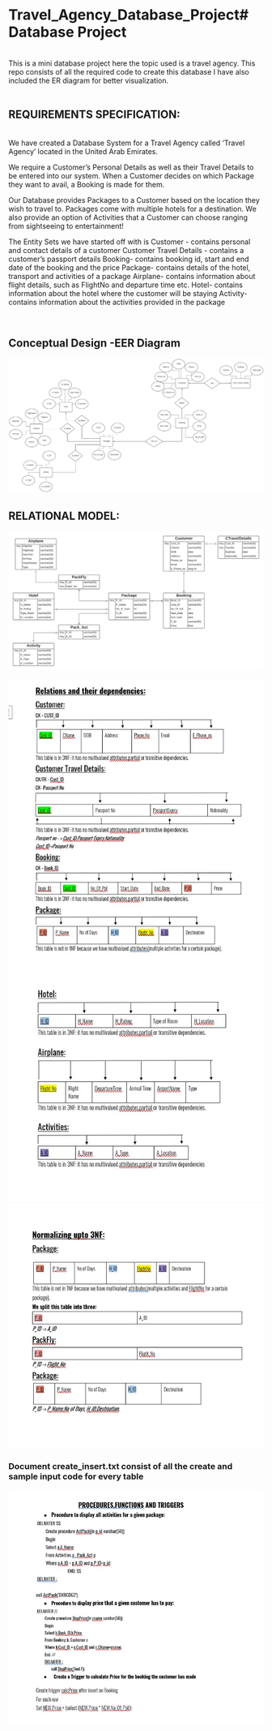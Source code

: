 # Travel_Agency_Database_Project# Database Project
<br>
This is a mini database project here the topic used is a travel agency. This repo consists of all the required code to create this database I have also included the ER diagram for better visualization.        
</br>
<br />

## REQUIREMENTS SPECIFICATION:
<br>
We have created a Database System for a Travel Agency called ‘Travel Agency’ located in the United Arab Emirates.

We require a Customer’s Personal Details as well as their Travel Details to be entered into our system. When a Customer decides on which Package they want to avail, a Booking is made for them.

Our Database provides Packages to a Customer based on the location they wish to travel to. 
Packages come with multiple hotels for a destination. We also provide an option of Activities that a Customer can choose ranging from sightseeing to entertainment! 

The Entity Sets we have started off with is 
Customer - contains personal and contact details of a customer
Customer Travel Details -  contains a customer’s passport details
Booking- contains booking id, start and end date of the booking and the price
Package- contains details of the hotel, transport and activities of a package
Airplane- contains information about flight details, such as FlightNo and departure time etc.
Hotel- contains information about the hotel where the customer will be staying
Activity- contains information about the activities provided in the package 

</br>

## Conceptual Design -EER Diagram
![EER Diagram](./ER.png)

## RELATIONAL MODEL:
![Relational Model](./relational_model.png)

![Relational Dependencies](./relational_dependencies.jpg)
![Relational Dependencies](./relational_dependencies2.jpg)
![Relational Dependencies](./relational_dependencies3.jpg)

### Document create_insert.txt consist of all the create and sample input code for every table

![Relational Dependencies](./functrigg.jpg)
